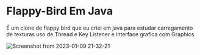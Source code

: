 # Flappy-Bird Em Java
É um clone de flappy bird que eu criei em java para estudar carregamento de texturas uso de Thread e Key Listener e interface grafica com Graphics

![Screenshot from 2023-01-09 21-32-21](https://user-images.githubusercontent.com/101891565/211435435-caf88024-2a83-4fd4-abf1-c8ae1ffaf229.png)

